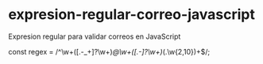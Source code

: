 # expresion-regular-correo-javascript
Expresion regular para validar correos en JavaScript

const regex = /^\w+([.-_+]?\w+)*@\w+([.-]?\w+)*(\.\w{2,10})+$/;

